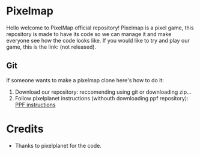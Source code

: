 # Pixelmap
Hello welcome to PixelMap official repository! Pixelmap is a pixel game, this repository is made to have its code so we can manage it and make everyone see how the code looks like. If you would like to try and play our game, this is the link: (not released).
## Git
If someone wants to make a pixelmap clone here's how to do it:
1. Download our repository: reccomending using git or downloading zip...
2. Follow pixelplanet instructions (withouth downloading ppf repository): [PPF instructions](https://git.pixelplanet.fun/ppfun/pixelplanet/src/branch/master/README.md)

# Credits
- Thanks to pixelplanet for the code.
